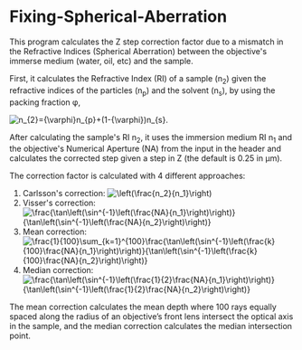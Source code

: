 # Fixing-Spherical-Aberration
This program calculates the Z step correction factor due to a mismatch in the Refractive Indices (Spherical Aberration) between the objective's immerse medium (water, oil, etc) and the sample.

First, it calculates the Refractive Index (RI) of a sample (n<sub>2</sub>) given the refractive indices of the particles (n<sub>p</sub>) and the solvent (n<sub>s</sub>), by using the packing fraction &phi;,

![n_{2}={\varphi}n_{p}+(1-{\varphi})n_{s}](https://latex.codecogs.com/svg.latex?&space;n_{2}={\varphi}n_{p}+(1-{\varphi})n_{s}).

After calculating the sample's RI n<sub>2</sub>, it uses the immersion medium RI n<sub>1</sub> and the objective's Numerical Aperture (NA) from the input in the header and calculates the corrected step given a step in Z (the default is 0.25 in &mu;m).

The correction factor is calculated with 4 different approaches:

1) Carlsson's correction: ![\left(\frac{n_2}{n_1}\right)](https://latex.codecogs.com/svg.latex?&space;\left(\frac{n_2}{n_1}\right))
2) Visser's correction: ![\frac{\tan\left(\sin^{-1}\left(\frac{NA}{n_1}\right)\right)}{\tan\left(\sin^{-1}\left(\frac{NA}{n_2}\right)\right)}](https://latex.codecogs.com/svg.latex?&space;\frac{\tan\left(\sin^{-1}\left(\frac{NA}{n_1}\right)\right)}{\tan\left(\sin^{-1}\left(\frac{NA}{n_2}\right)\right)})
3) Mean correction: ![\frac{1}{100}\sum_{k=1}^{100}\frac{\tan\left(\sin^{-1}\left(\frac{k}{100}\frac{NA}{n_1}\right)\right)}{\tan\left(\sin^{-1}\left(\frac{k}{100}\frac{NA}{n_2}\right)\right)}](https://latex.codecogs.com/svg.latex?&space;\frac{1}{100}\sum_{k=1}^{100}\frac{\tan\left(\sin^{-1}\left(\frac{k}{100}\frac{NA}{n_1}\right)\right)}{\tan\left(\sin^{-1}\left(\frac{k}{100}\frac{NA}{n_2}\right)\right)})
4) Median correction: ![\frac{\tan\left(\sin^{-1}\left(\frac{1}{2}\frac{NA}{n_1}\right)\right)}{\tan\left(\sin^{-1}\left(\frac{1}{2}\frac{NA}{n_2}\right)\right)}](https://latex.codecogs.com/svg.latex?&space;\frac{\tan\left(\sin^{-1}\left(\frac{1}{2}\frac{NA}{n_1}\right)\right)}{\tan\left(\sin^{-1}\left(\frac{1}{2}\frac{NA}{n_2}\right)\right)})

The mean correction calculates the mean depth where 100 rays equally spaced along the radius of an objective’s front lens intersect the optical axis in the sample, and the median correction calculates the median intersection point.

